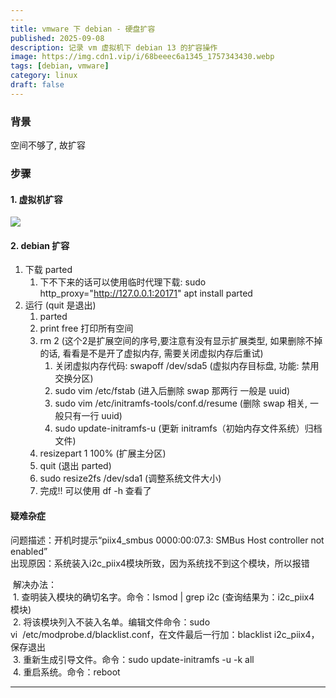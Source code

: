```yaml
---
---
title: vmware 下 debian - 硬盘扩容 
published: 2025-09-08
description: 记录 vm 虚拟机下 debian 13 的扩容操作
image: https://img.cdn1.vip/i/68beeec6a1345_1757343430.webp
tags: [debian, vmware]
category: linux
draft: false
---
```


### 背景

空间不够了, 故扩容

### 步骤

#### 1. 虚拟机扩容

![](https://img.cdn1.vip/i/68bedf15736c7_1757339413.webp)

#### 2. debian 扩容

1. 下载 parted 
	1. 下不下来的话可以使用临时代理下载: sudo http_proxy="http://127.0.0.1:20171" apt install parted
2. 运行 (quit 是退出)
	1. parted
	2. print free 打印所有空间
	3. rm 2 (这个2是扩展空间的序号,要注意有没有显示扩展类型, 如果删除不掉的话, 看看是不是开了虚拟内存, 需要关闭虚拟内存后重试)
		1. 关闭虚拟内存代码: swapoff /dev/sda5 (虚拟内存目标盘, 功能: 禁用交换分区)
		2. sudo vim /etc/fstab (进入后删除 swap 那两行 一般是 uuid)
		3. sudo vim /etc/initramfs-tools/conf.d/resume (删除 swap 相关, 一般只有一行 uuid)
		4. sudo update-initramfs-u (更新 initramfs（初始内存文件系统）归档文件)
	4. resizepart 1 100% (扩展主分区)
	5. quit (退出 parted)
	6. sudo resize2fs /dev/sda1 (调整系统文件大小)
	7. 完成!! 可以使用 df -h 查看了

#### 疑难杂症

问题描述：开机时提示“piix4_smbus 0000:00:07.3: SMBus Host controller not enabled”  
出现原因：系统装入i2c_piix4模块所致，因为系统找不到这个模块，所以报错

 解决办法：  
	 1. 查明装入模块的确切名字。命令：lsmod | grep i2c (查询结果为：i2c_piix4 模块)  
	 2. 将该模块列入不装入名单。编辑文件命令：sudo vi  /etc/modprobe.d/blacklist.conf，在文件最后一行加：blacklist i2c_piix4，保存退出  
	 3. 重新生成引导文件。命令：sudo update-initramfs -u -k all  
	 4. 重启系统。命令：reboot


---
